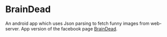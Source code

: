 # BrainDead
An android app which uses Json parsing to fetch funny images from web-server. App version of the facebook page <a href="http://www.fb.com/BrainDeadHumour">BrainDead</a>.
